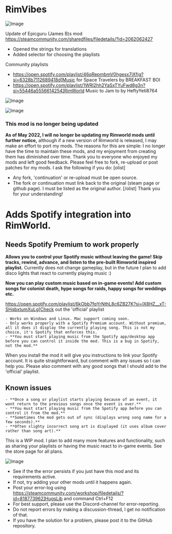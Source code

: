 # RimVibes

![Image](https://i.imgur.com/buuPQel.png)

Update of Epicguru (James B)s mod
https://steamcommunity.com/sharedfiles/filedetails/?id=2062062427

- Opened the strings for translations
- Added selector for choosing the playlists

Community playlists


- https://open.spotify.com/playlist/46qRepmbmV0hgesx7jXfjg?si=6328b7112689418d]Music for Space Travelers by BREAKFAST BOI
- https://open.spotify.com/playlist/1WRl2hh2YaSxTYuFwd8g3n?si=55446a5556614254]RimWorld Music to Jam to by HeftyYeti8764



![Image](https://i.imgur.com/pufA0kM.png)

	
![Image](https://i.imgur.com/Z4GOv8H.png)

### This mod is no longer being updated

**As of May 2022, I will no longer be updating my Rimworld mods until further notice,** although if a new version of Rimworld is released, I may make an effort to port my mods. The reasons for this are simple: I no longer have the time to maintain these mods, and my enjoyment from creating them has diminished over time. Thank you to everyone who enjoyed my mods and left good feedback.
Please feel free to fork, re-upload or post patches for my mods. I ask the following if you do:
[olist]
-  Any fork, 'continuation' or re-upload must be open source.
-  The fork or continuation must link back to the original (steam page or github page). I must be listed as the original author.
[/olist]
Thank you for your understanding!

# Adds Spotify integration into RimWorld.

## Needs Spotify Premium to work properly

**Allows you to control your Spotify music without leaving the game! Skip tracks, rewind, advance, and listen to the pre-built Rimworld inspired playlist.**
Currently does not change gameplay, but in the future I plan to add disco lights that react to currently playing music :)
 
**Now you can play custom music based on in-game events! Add custom songs for colonist death, hype songs for raids, happy songs for weddings etc.**

https://open.spotify.com/playlist/6kObb7fqYrNthL8c6ZB27K?si=lX8HZ__xT-SHqbxtumXuLg]Check out the 'official' playlist



    - Works on Windows and Linux. Mac support coming soon.
    - Only works properly with a Spotify Premium account. Without premium, all it does it display the currently playing song. This is not my choice, it's Spotify that enforces this.
    - **You must start playing music from the Spotify app/desktop app before you can control it inside the mod. This is a bug in Spotify, not the mod.**



When you install the mod it will give you instructions to link your Spotify account. It is quite straightforward, but comment with any issues so I can help you.
Please also comment with any good songs that I should add to the 'official' playlist.
  
## Known issues



    - **Once a song or playlist starts playing because of an event, it wont return to the previous songs once the event is over.**
    - **You must start playing music from the Spotify app before you can control it from the mod.**
    - **Sometimes the mod gets out of sync (displays wrong song name for a few seconds).**
    - **Often slighty incorrect song art is displayed (it uses album cover rather than song art).**



This is a WIP mod. I plan to add many more features and functionality, such as sharing your playlists or having the music react to in-game events.
See the store page for all plans.

![Image](https://i.imgur.com/PwoNOj4.png)



-  See if the the error persists if you just have this mod and its requirements active.
-  If not, try adding your other mods until it happens again.
-  Post your error-log using https://steamcommunity.com/workshop/filedetails/?id=818773962]HugsLib and command Ctrl+F12
-  For best support, please use the Discord-channel for error-reporting.
-  Do not report errors by making a discussion-thread, I get no notification of that.
-  If you have the solution for a problem, please post it to the GitHub repository.


